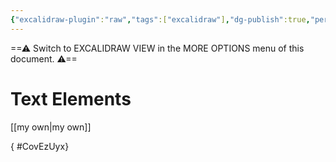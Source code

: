 ```yaml
---
{"excalidraw-plugin":"raw","tags":["excalidraw"],"dg-publish":true,"permalink":"/excalidraw/test/","dgPassFrontmatter":true}
---
```


==⚠  Switch to EXCALIDRAW VIEW in the MORE OPTIONS menu of this document. ⚠==


# Text Elements
[[my own\|my own]]

{ #CovEzUyx}


